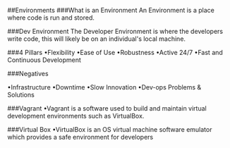 ##Environments
###What is an Environment
An Environment is a place where code is run and stored.

###Dev Environment
The Developer Environment is where the developers write code, this will likely be on an individual's local machine.

###4 Pillars
•Flexibility
•Ease of Use
•Robustness
•Active 24/7
•Fast and Continuous Development



###Negatives

•Infrastructure
•Downtime
•Slow Innovation
•Dev-ops Problems & Solutions


###Vagrant
•Vagrant is a software used to build and maintain virtual development environments such as VirtualBox.

###Virtual Box
•VirtualBox is an OS virtual machine software emulator which provides a safe environment for developers
